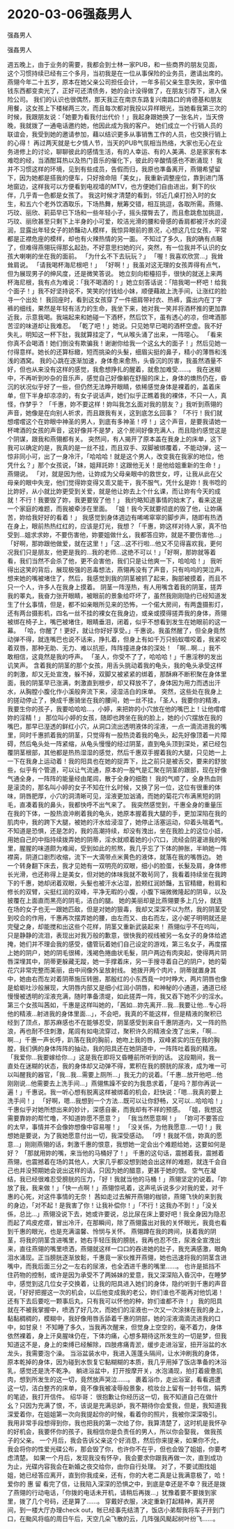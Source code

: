 # 2020-03-06强姦男人



强姦男人



强姦男人


週五晚上，由于业务的需要，我都会到士林一家PUB，和一些商界的朋友见面，这个习惯持续已经有三个多月，当初我是在一位从事保险的业务员，邀请出席的。燕翎今年二十五岁，原本在她父亲公司担任会计，一年多前父亲生意失败，家中值钱东西都变卖光了，正好可还清债务，她的会计没得做了，在朋友引荐下，进入保险公司。 我们的认识也很偶然，那天我正在南京东路复兴南路口的肯德基和朋友用餐，这女孩上下楼梯两三次，而且每次都对我投以异样眼光，当她看我第三次的时候，我跟朋友说：「她要为看我付出代价！」我起身跟她换了一张名片，当天傍晚，我就拨了一通电话邀约她，他因此成为我的客户。 她们成立一个行销人员的联谊会，我受到她的邀请参加，藉以结识更多从事销售工作的人员，也交换行销上的心得！ 再过两天就是七夕情人节，当天的PUB气氛相当热络，大家也无心在业务进修上的讨论，聊聊彼此的感情生活，有的人幸运、有的人美满、总是家家有本难唸的经，当酒酣耳热以及热门音乐的催化下，彼此的辛酸情感也不断涌现！ 我并不习惯这样的环境，见到有些成员，告假而归，我原也準备离开，燕翎希望留下，因为她都是搭我的便车，只好捨命陪「美女」，我重新调整座位，靠到进门落地窗边，这样我可以方便看到电视墙的MTV，也方便她们自由进出，剩下的伙伴，几乎青一色都是女孩了。 我这时候才清楚的看到，邻近几桌打扮入时的女生，和五六个老外饮酒取乐，下场热舞，觥筹交错，相互挑逗，各取所需。燕翎、巧玟、丽欣、莉茹早已下场和一些年轻小子，摇头摆臀去了，而且愈跳愈加挑逗，巧玟、丽欣甚至只剩下上半身的小可爱，皎洁光滑的腰和骨感的香肩都被汗水的浸润，显露出年轻女子的娇豔动人模样，我惊异眼前的景况，心想这几位女孩，平常都是正襟危座的模样，却也有火辣热情的另一面。 不知过了多久，我的确有点睏了，但难得燕翎玩得那幺起劲，不好意思扫她的兴，突然，有一位我并不认识的女孩大喇喇的坐在我的面前。 「为什幺不下去玩玩？」 「喔！我喜欢欣赏…」我耸耸肩说。 「请我喝杯海尼根吧！」 「好啊！」我虽对这无理的女孩弄得有点气，但为展现男子的绅风度，还是微笑答说。 她立刻向柜檯招手，很快的就送上来两杯海尼根，我有点为难说：「我不喝酒的！」她立刻答话说：「陪我喝一杯吧！给我个面子！」我不好坚持说不，笑笑的付钱给小妹，顺便藉故上洗手间，让涨红的脸寻一个出处！ 我回座时，看到这女孩穿了一件细肩带衬衣、热裤，露出内在丁字裤的细线，果然是年轻有活力的生命，我坐下来，她对我一笑并将酒杯推的更加靠近我，示意我喝。我端起来和她碰一下酒杯，然后饮下，虽有透心的凉，但啤酒那苦涩的味道却让我难忍。 「乾了吧！」她说。只见她早已喝的酒杯空虚。我不好失礼，明知这一杯下肚，我就算挂定了，气从喉头涌了出来，一阵噁心。 「看来你真不会喝酒！她们倒没有欺骗我！谢谢你给我一个这幺大的面子！」然后见她一付得意样。她长的还算标緻，短而挑染的头髮，细眉尖挺的鼻子，精小的薄唇和浅浅的酒窝。 我的心跳在逐渐加速，身体愈来愈热，头昏沉的厉害，我虽然酒量不好，但也从来没有这样的感觉，我愈想挣扎的醒着，就愈加难受……。 我在迷糊中，不再听到吵杂的音乐声，感觉自己好像躺在舒服的床上，身体的燠热仍在，昏沉的状况似乎好了一些，但仍然无法睁开眼睛，依稀感觉身体是裸着的，盖着床单，但下半身却凉凉的，有女子说话声，她们似乎正瞧着我的裸体，不只一人，真怪，作梦乎？ 「千惠，妳不要这样！妳叫我怎幺面对我的朋友？」我听到燕翎的声音，她像是在向别人祈求，而且跟我有关，这到底怎幺回事？ 「不行！我们就想嚐嚐这个在妳眼中神圣的男人，到底有多神圣！哼！」这个声音，是要我请她一杯啤酒的女孩的声音，这好像并不是梦，这个房间好像充满人，而且隐约感觉这是个阴谋，跟我和燕翎都有关。 突然间，有人揭开了原本盖在我身上的床单，这下我可以确定的是，我真的是一丝不挂，而且双手、双脚被绑覆着，不能动弹，这一惊非同小可，出了一身冷汗，「哈哈哈！就是这个男人，改变我在我家的地位，他凭什幺？」那个女孩说，「妹，姐拜託妳！这跟他无关！是他给姐重新的生命！」燕翎说。 「对，就是因为他，让妳成为父母亲眼中的救世女，哼，让我从此在父母亲的眼中失宠，他们觉得妳变得又乖又能干，我不服气，凭什幺是妳！我书唸的比妳好，从小就比妳更受到关爱，就是他让妳去上个什幺课，而让妳有今天的成就！不行！我要毁了妳，我更要毁了他！」 我约略知道事情的始末了，看来这是一个家庭的难题，而我被牵涉在里面。 「姐！我今天就要彻底的毁了他，让妳痛苦，妳给我好好的看着！」 我感觉到身体週边有唏唏窣窣的脚步声，随即有热洒在身上，眼前热热红红的，应该是灯光，我想？「千惠，妳这样对待人家，真不怕受到…姐求求妳，不要伤害他，妳要姐做什幺，我都答应妳，就是不要伤害他…」「好啊，那妳跟他做爱，就在这里！」「这…这不行啦…他又不见得喜欢我，更何况我们只是朋友，他更是我的…我的老师…这绝不可以！」「好啊，那妳就等着看，我们当然不会杀了他，更不会害他，我们只是让他爽一下，哈哈哈！」 我听得出这笑的背后，展现极强的恶毒想法，燕翎再没有了声音，只有呜呜的哭泣声，想来她的嘴被堵住了，然后，我感觉到我的阴茎被抓了起来，胸部被摸着，而且不只一个人，许多人在我身上摸着。 阴茎一阵溼热，有人用嘴含着我的阴茎，搓弄我的睪丸，我奋力张开眼睛，被眼前的景象给吓坏了，虽然我刚刚隐约已经知道发生了什幺事情，但是，都不如亲眼所见来的恐怖，一个偌大房间，有两盏摄影灯，还有两台摄影机，四名一丝不挂的裸女在我身边，或亲或摸得搓弄我的身体，燕翎被绑在椅子上，嘴巴被堵住，眼睛垂泪，闭着，似乎不想看到发生在她眼前的这一幕。 「哈，你醒了！更好，就让你好好享受。」千惠说。我虽然醒了，但全身竟然动弹不得，就连嘴巴也说不话来，挣扎着，但身上有如千万只蚂蚁噬咬着，我紧咬着双唇，那种无助、无力、难以抗拒，阵阵撞进身体的深处！ 「啊…啊…」我不敢相信，这竟然是我的呼声。 「圣人，你受不了了，哈哈哈！」千惠淫秽的发出讥笑声。 含着我的阴茎的那个女孩，用舌头挑动着我的龟头，我的龟头承受这样的刺激，却又无处宣洩，躲不掉，双脚又被紧紧的绑着，那酥麻不断积聚在身体里面，我的阴茎早已涨满，刺激直到根步，却又释放不了，身体因为用力而透出汗水，从胸膛小腹化作小溪般奔流下来，浸湿洁白的床单。 突然，这些处在我身上的搓动停止了，换成千惠骑坐在我的腰间，她一丝不挂，「圣人，我要你的精液，我要生你的孩子，我要哈哈哈…，小婷，来把妳的小穴放在他的嘴巴上！让他嚐嚐妳的淫精！」 那位叫小婷的女孩，随即也跨坐在我的脸上，她的小穴摆放在我的嘴巴，那早已溼透的鲜红小穴，从洞口流出透明液体的淫液，一点一滴流进我的嘴里，同时千惠抓着我的阴茎，只觉得有一股热烫着我的龟头，起先好像顶着一片障碍，然后龟头处一阵紧缩，从龟头慢慢的经过阴茎，直到龟头顶到深处，紧已经包覆阴茎根部，其他都是热热湿湿的感觉，然后千惠双手握着我的大腿，只见她一上一下在我身上运动着！我的阳具也在她的捉弄下，比之前只是被舌交，要来的舒放些，似乎有个管道，可以让气流通，原本的一股气是汇聚在阴茎的跟部，现在好像气通全身，一阵阵的能量经由尾闾，散于全身的细胞！ 我的气顺了，全身热血则是滚烫的，那名叫小婷的女子不知在什幺时候，又换了另一位，这位有很重的体味，阴唇肥厚，小穴的洞清晰可见，淫液更加汹涌，而她的菊花穴布满黑短的阴毛，直凑着我的鼻头，我都快呼不出气来了。 我突然感觉到，千惠全身的重量压在我的下体，一股热浪沖刷着我的龟头，她原本握着我大腿的手，更加深陷在我的肌肉中，我的跨下大腿，被她的汗水给浸湿了，她停止活塞运动，仰着头喘着气。 不知道是恐惧，还是怎的，我的高潮持续，却没有洩出，坐在我脸上的这位小妞，用她自己的中指持续拨弄她的阴蒂，淫水就顺着她的小穴口，流经会阴灌进我的嘴里，腥腥的味道颇为难闻，受到如此的煎熬，我几乎忘了下体的肿胀，半晌她一阵襟脔，阴道口剧烈收缩，流下一大滴带点米黄色的液体，就落在我的嘴唇边。 她一个转身翻下床去，我才见她有一双明亮的双眼，细小的脸蛋，长髮及肩，身体修长光滑，也还称得上是美女，但对她的体味我就不敢茍同了，我看着持续坐在我跨下的千惠，她却闭着双眼，头髮也被汗水沾湿，脸颊红润娇豔，五官精緻，粉肩和修长的双臂，尖挺红润的双峰，平净无暇的小腹，小腹下端微微隆起的阴阜，以及披覆在上面直而黑亮的阴毛，洁白的腿。 她的美丽却是比燕翎要多上几分，就连在场的女子也无一跟她匹敌，但是对她的狠毒，我却又深深不以为然，我的阴茎受到咬合的作用，千惠再次摆弄她的腰，由左而又、由右而左，这小妮子明明就还是完璧之身，却能搅和出这些个花样，阴茎又重新武装起来！ 燕翎似乎不在呜叫，只是静静的流泪，表现出对我万般的歉意，很快我的视线被另一名女子的身体给遮掩，她们并不理会我的感受，儘管玩着她们自己设定的游戏，第三名女子，再度摆上她的阴户，她的阴毛很稀，浅褐色捲曲状毛髮，阴户两边有肉突起，使得两片阴唇深埋其中，阴蒂更躲藏无蹤，她一手撑着床，另一手搜寻着自己的阴户，她的菊花穴非常完整而美丽，由中间像外呈放射线。 她拨开两个肉片，阴蒂就置身其中，她由右而左对着阴蒂施压转圈，那殷红的小东西竟一吋吋睁大，两片阴唇也像是蛤蛎吐沙般展现，大阴唇内部又是细小红润小阴唇，和神秘的小通道，通道已经慢慢被透明的淫液充满，随时準备溃堤，如此搓弄一阵，我又吞下她不少的淫水。 第三个女孩叫茜如，千惠是这样叫她的，「茜如…妳先离开…我…我要让他…专心将他的精液…射进我的身体里面…」，不会吧，我真的不能这样，但是精液的聚积已经到了顶点，那苏麻感也不在能够忍受，阴茎感受到来自千惠阴道内，又一阵的热浪，再也耐不住刺激，尾闾有如电流穿过，聚积许久的精液全洩了出来，「啊…啊…」千惠一声长呼，趴落在我的胸前，她吻上我的唇，双峰紧实的压在我的胸膛，我们俩的身体阵阵的抽动，我的阳具还在她阴道中，一阵阵吐着我的精液。 「我爱你…我要嫁给你…」这是我在即将又昏睡前所听到的话。 这段期间，我一直处在迷糊的状态，我的身体却又动弹不得，累积在我的膀胱的尿液，成为唯一可以叫醒我的器官，「我…我…需要上厕所…」我无力的说着。「千惠…放开他吧…他刚刚说…他需要去上洗手间…」燕翎焦躁不安的为我恳求着，「是吗？那你再说一遍！」千惠说。我一听心想有脱离这样被绑着的机会，赶快说：「嗯…我真的要上洗手间！」 「好啊，嗯…我想到一个方法…既可以让你舒畅，又可以…哈哈哈！」千惠似乎对她所想出来的妙计，深感自豪，而我却有不祥的预感。 「姐，我想这需要靠妳的帮忙噜，不知道妳愿不愿意？」 「我当然愿意啊！」 「妳可不要答应的太早，事情并不会像妳想像中容易喔！」 「没关係，为他我愿意…一切！」我想她是要说，为了我她愿意付出一切，我深受感动。 「哼！我就不信，妳真的愿意…」刚刚燕翎的话，刺激千惠的恨意，我想她一定会出个难题给她，这要如何是好？ 「那就用妳的嘴，来当他的马桶好了！」 千惠的这句话，震撼着我，震撼着燕翎，也震撼着在场的其他人，大家几乎都没想到她会出这样的难题，就连千会自己也并没预期她会说出这样的话，只因为她的醋意，更甚于她的恨。 空气在凝结，我已经很难忍受膀胱的压力，「好！我就当他的马桶！」燕翎坚定的说着。「妳放了我，我来做！」「快一点啊！」燕翎惊吼着，这声吼诉说多少对我的爱，对千惠的心死，对这件事情的无奈！ 茜如走过去解开燕翎的枷锁，燕翎飞快的来到我的身边，「对不起！是我害了你！让我补偿你！」「不行！这我办不到！」「没关係，总比…」燕翎没说下去，她或许要说，总比尿在床上要好吧！我全身因为隐忍而起了鸡皮疙瘩，冒出冷汗，在那瞬间，除了燕翎露出对我的关怀眼光，我竟也看到千惠的眼光，也是充满温馨、怜悯与关怀。 燕翎蹲在我的跨间，扶着我的阴茎，将我的阴茎含进嘴里，她右手轻压我的膀胱，我再也忍不住，尿液全宣洩出来，直往燕翎的嘴里喷洒，燕翎就这样一口口的吞进她的肚子，我充满感激，眼角泪水涌现。正当膀胱逐渐放鬆，千惠竟一家伙推开燕翎，她也迅速将我的阴茎含进嘴中，而我后面三分之一左右的尿液，也全洒进千惠的嘴里……。 也许是抵挡不住药物的控制，或许是因为承受不了两姊妹的爱意，我又深深陷入昏沉中，在睡梦中，感觉到这几位女子交换着，让我的阳具进入她们的身体，隐约听到千惠的声音说，「好好把握这一次的机会，以后他变成我的老公，妳们谁也不能再对他饥渴！还有下去后要吃一颗事后丸，只有我可以怀他的种，妳们谁都不许！」 我的阳具就在不被我掌握中，喷洒了好几次，而她们的淫液也一次又一次涂抹在我的身上，黏黏稠稠的，模糊中，我好像用唇舌舔着千惠的阴部，她的淫液滴滴流进我的口中，如甘泉！ 不知睡了多久，当我再次醒来，但觉身上空空的，毫不着力，身体依然裸着，身上汗臭腥味仍在，下体灼痛，心想多期待这所发生的一切是梦，但我知道这不是，身上的束缚已经解除，四肢疼痛青淤，缓步走进浴室，扭开浴盆的水龙头，我需要泡个澡。 当浴盆装水中，我进入莲蓬头隔间，让水沖刷我的身体，原本乾掉的身体，因为碰到水恢复它黏糊糊的本质，我几乎用掉了饭店準备的沐浴乳，感觉还是洗不乾净。 躺进浴盆中，打开按摩开关，水泡涌现，拍打着疲惫肌肉，想到所发生的这一切，竟然放声哭泣……。 裹着浴巾，走出浴室，看看週遭这一切，洁白整齐的床单，竟不像我被凌辱般景象，梳妆台上留有一封书信，娟秀的笔迹，我打开信件。 绍华哥： 很抱歉让你经历这一切，我不知道自己在做什幺？只因为充满了恨，不，该说是充满忌妒，我不期待你会爱我，但是，我知道我深爱着你，在姐姐第一次向我提起你的时候，看着你的照片，我被你深深吸引。 我用非常手段想得到你，我也把我的第一次给了你，我算清楚了，这时机是我怀孕的好机会，我要怀你的孩子，我相信你是负责任的男人，所以你会娶我， 做我孩子的父亲。 一个月后，我会告诉父亲这个好消息，然后你来提亲，如果你不允，我会将你的性爱光碟公布，那会毁了你，也许你不在乎，但也会毁了姐姐，你要考虑清楚。 如果一个月后，发现我没有怀孕，我会要求你跟我再做一次，直到成功为止，光碟内容我会在新婚之夜交给你，由你自行处理。 对了，不要试图找姐姐，她已经答应离开，直到你我成亲，还有，你的大老二真是让我满意极了，哈！ 爱你的 惠 留 看完了信，让我陷入深深的恐惧之中，到底是幸还是不幸？我还是拨了燕翎的行动电话，「你拨的电话未开机，请稍后再拨…」犹豫着要不要拨到家里，拨了几个号码，还是算了……。 穿戴好衣服，决定重新打起精神，离开房间，到一楼大厅办理check out，帐已经事先结清了，饭店小弟帮我将车子开到门口，在颱风将临的周日午后，天空几朵飞散的云，几阵强风颳起树叶纷飞……。
            

